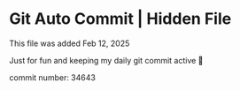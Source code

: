 # Git Auto Commit | Hidden File

This file was added Feb 12, 2025

Just for fun and keeping my daily git commit active 🤪

commit number: 34643
